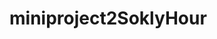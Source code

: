 # miniproject2SoklyHour

<!-- https://www.kaggle.com/datasets/uom190346a/ai-powered-job-market-insights -->